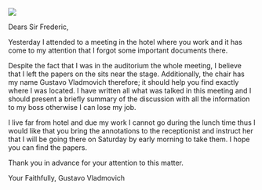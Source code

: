 ![](http://imgh.us/Screenshot_67.jpg)

Dears Sir Frederic,

Yesterday I attended to a meeting in the hotel where you work and it has come to my attention that I forgot some important documents there.

Despite the fact that I was in the auditorium the whole meeting, I believe that I left the papers on the sits near the stage. Additionally, the chair has my name Gustavo Vladmovich therefore; it should help you find exactly where I was located. I have written all what was talked in this meeting and I should present a briefly summary of the discussion with all the information to my boss otherwise I can lose my job.  

I live far from hotel and due my work I cannot go during the lunch time thus I would like that you bring the annotations to the receptionist and instruct her that I will be going there on Saturday by early morning to take them. I hope you can find the papers.

Thank you in advance for your attention to this matter.

Your Faithfully,
Gustavo Vladmovich

